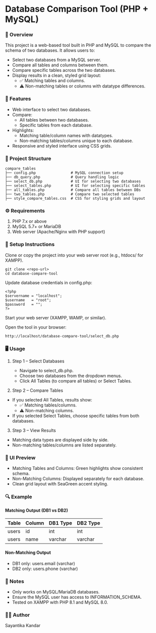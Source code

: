 # Database Comparison Tool (PHP + MySQL)
### 📌 Overview

This project is a web-based tool built in PHP and MySQL to compare the schema of two databases.
It allows users to:

* Select two databases from a MySQL server.
* Compare all tables and columns between them.
* Compare specific tables across the two databases.
* Display results in a clean, styled grid layout:
  * ✅ Matching tables and columns.
  * ⚠️ Non-matching tables or columns with datatype differences.

### 🚀 Features

* Web interface to select two databases.
* Compare:
  * All tables between two databases.
  * Specific tables from each database.
* Highlights:
  * Matching table/column names with datatypes.
  * Non-matching tables/columns unique to each database.
* Responsive and styled interface using CSS grids.

### 📂 Project Structure

    compare_tables
    ├── config.php                # MySQL connection setup
    ├── db_query.php              # Query handling logic
    ├── select_db.php             # UI for selecting two databases
    ├── select_tables.php         # UI for selecting specific tables
    ├── all_tables.php            # Compare all tables between DBs
    ├── two_tables.php            # Compare two selected tables
    ├── style_compare_tables.css  # CSS for styling grids and layout

### ⚙️ Requirements

1. PHP 7.x or above
2. MySQL 5.7+ or MariaDB
3. Web server (Apache/Nginx with PHP support)

### 🔧 Setup Instructions

Clone or copy the project into your web server root (e.g., htdocs/ for XAMPP).

    git clone <repo-url>
    cd database-compare-tool

Update database credentials in config.php:

    <?php
    $servername = "localhost";
    $username   = "root";
    $password   = "";
    ?>

Start your web server (XAMPP, WAMP, or similar).

Open the tool in your browser:

    http://localhost/database-compare-tool/select_db.php

### 🖥️ Usage

1. Step 1 – Select Databases

   * Navigate to select_db.php.
   * Choose two databases from the dropdown menus.
   * Click All Tables (to compare all tables) or Select Tables.

2. Step 2 – Compare Tables

* If you selected All Tables, results show:
  * ✅ Matching tables/columns.
  * ⚠️ Non-matching columns.
* If you selected Select Tables, choose specific tables from both databases.

3. Step 3 – View Results

* Matching data types are displayed side by side.
* Non-matching tables/columns are listed separately.

### 🎨 UI Preview

* Matching Tables and Columns: Green highlights show consistent schema.
* Non-Matching Columns: Displayed separately for each database.
* Clean grid layout with SeaGreen accent styling.

### 🔍 Example

#### Matching Output (DB1 vs DB2)

Table | Column | DB1 Type | DB2 Type |
------| ------ | -------- | -------- |
users | id     | int      | int      |
users | name   | varchar  | varchar  |

#### Non-Matching Output

* DB1 only: users.email (varchar)
* DB2 only: users.phone (varchar)

### 📌 Notes

* Only works on MySQL/MariaDB databases.
* Ensure the MySQL user has access to INFORMATION_SCHEMA.
* Tested on XAMPP with PHP 8.1 and MySQL 8.0.

### 👩‍💻 Author

Sayantika Kandar